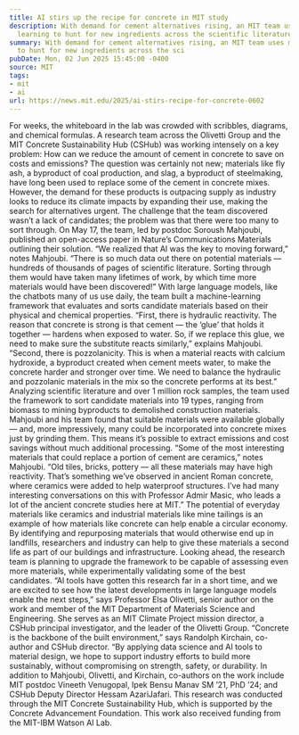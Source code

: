 ```yaml
---
title: AI stirs up the recipe for concrete in MIT study
description: With demand for cement alternatives rising, an MIT team uses machine
  learning to hunt for new ingredients across the scientific literature.
summary: With demand for cement alternatives rising, an MIT team uses machine learning
  to hunt for new ingredients across the sci
pubDate: Mon, 02 Jun 2025 15:45:00 -0400
source: MIT
tags:
- mit
- ai
url: https://news.mit.edu/2025/ai-stirs-recipe-for-concrete-0602
---
```


For weeks, the whiteboard in the lab was crowded with scribbles, diagrams, and chemical formulas. A research team across the Olivetti Group and the MIT Concrete Sustainability Hub (CSHub) was working intensely on a key problem: How can we reduce the amount of cement in concrete to save on costs and emissions?
The question was certainly not new; materials like fly ash, a byproduct of coal production, and slag, a byproduct of steelmaking, have long been used to replace some of the cement in concrete mixes. However, the demand for these products is outpacing supply as industry looks to reduce its climate impacts by expanding their use, making the search for alternatives urgent. The challenge that the team discovered wasn’t a lack of candidates; the problem was that there were too many to sort through.
On May 17, the team, led by postdoc Soroush Mahjoubi, published an open-access paper in Nature’s Communications Materials outlining their solution. “We realized that AI was the key to moving forward,” notes Mahjoubi. “There is so much data out there on potential materials — hundreds of thousands of pages of scientific literature. Sorting through them would have taken many lifetimes of work, by which time more materials would have been discovered!”
With large language models, like the chatbots many of us use daily, the team built a machine-learning framework that evaluates and sorts candidate materials based on their physical and chemical properties.
“First, there is hydraulic reactivity. The reason that concrete is strong is that cement — the ‘glue’ that holds it together — hardens when exposed to water. So, if we replace this glue, we need to make sure the substitute reacts similarly,” explains Mahjoubi. “Second, there is pozzolanicity. This is when a material reacts with calcium hydroxide, a byproduct created when cement meets water, to make the concrete harder and stronger over time. We need to balance the hydraulic and pozzolanic materials in the mix so the concrete performs at its best.”
Analyzing scientific literature and over 1 million rock samples, the team used the framework to sort candidate materials into 19 types, ranging from biomass to mining byproducts to demolished construction materials. Mahjoubi and his team found that suitable materials were available globally — and, more impressively, many could be incorporated into concrete mixes just by grinding them. This means it’s possible to extract emissions and cost savings without much additional processing.
“Some of the most interesting materials that could replace a portion of cement are ceramics,” notes Mahjoubi. “Old tiles, bricks, pottery — all these materials may have high reactivity. That’s something we’ve observed in ancient Roman concrete, where ceramics were added to help waterproof structures. I’ve had many interesting conversations on this with Professor Admir Masic, who leads a lot of the ancient concrete studies here at MIT.”
The potential of everyday materials like ceramics and industrial materials like mine tailings is an example of how materials like concrete can help enable a circular economy. By identifying and repurposing materials that would otherwise end up in landfills, researchers and industry can help to give these materials a second life as part of our buildings and infrastructure.
Looking ahead, the research team is planning to upgrade the framework to be capable of assessing even more materials, while experimentally validating some of the best candidates. “AI tools have gotten this research far in a short time, and we are excited to see how the latest developments in large language models enable the next steps,” says Professor Elsa Olivetti, senior author on the work and member of the MIT Department of Materials Science and Engineering. She serves as an MIT Climate Project mission director, a CSHub principal investigator, and the leader of the Olivetti Group.
“Concrete is the backbone of the built environment,” says Randolph Kirchain, co-author and CSHub director. “By applying data science and AI tools to material design, we hope to support industry efforts to build more sustainably, without compromising on strength, safety, or durability.
In addition to Mahjoubi, Olivetti, and Kirchain, co-authors on the work include MIT postdoc Vineeth Venugopal, Ipek Bensu Manav SM ’21, PhD ’24; and CSHub Deputy Director Hessam AzariJafari.
This research was conducted through the MIT Concrete Sustainability Hub, which is supported by the Concrete Advancement Foundation. This work also received funding from the MIT-IBM Watson AI Lab.